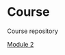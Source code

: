 # Course
Course repository

<a href="http://cmil-2.github.io/mod2_solution/index.html">Module 2</a>
